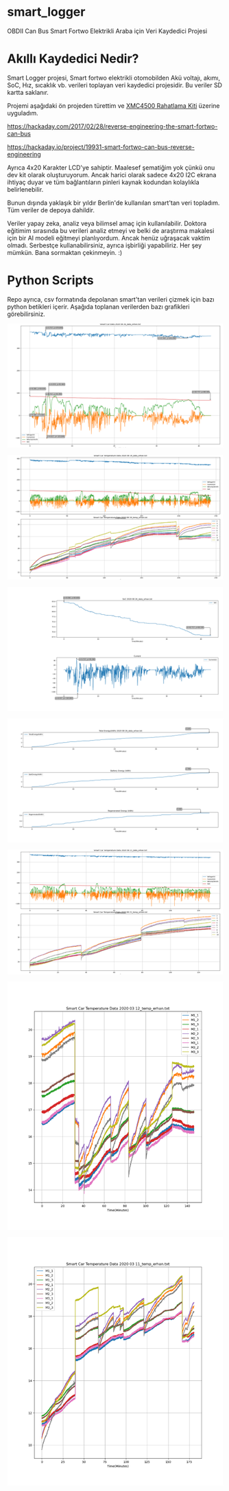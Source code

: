 # smart_logger
OBDII Can Bus Smart Fortwo Elektrikli Araba için Veri Kaydedici Projesi

# Akıllı Kaydedici Nedir?

Smart Logger projesi, Smart fortwo elektrikli otomobilden Akü voltajı, akımı, SoC, Hız, sıcaklık vb. verileri toplayan veri kaydedici projesidir. Bu veriler SD kartta saklanır.

Projemi aşağıdaki ön projeden türettim ve [XMC4500 Rahatlama Kiti](https://www.infineon.com/cms/en/product/evaluation-boards/kit_xmc45_relax_v1/) üzerine uyguladım.

https://hackaday.com/2017/02/28/reverse-engineering-the-smart-fortwo-can-bus

https://hackaday.io/project/19931-smart-fortwo-can-bus-reverse-engineering

Ayrıca 4x20 Karakter LCD'ye sahiptir. Maalesef şematiğim yok çünkü onu dev kit olarak oluşturuyorum. Ancak harici olarak sadece 4x20 I2C ekrana ihtiyaç duyar ve tüm bağlantıların pinleri kaynak kodundan kolaylıkla belirlenebilir.

Bunun dışında yaklaşık bir yıldır Berlin'de kullanılan smart'tan veri topladım. Tüm veriler de depoya dahildir.

Veriler yapay zeka, analiz veya bilimsel amaç için kullanılabilir. Doktora eğitimim sırasında bu verileri analiz etmeyi ve belki de araştırma makalesi için bir AI modeli eğitmeyi planlıyordum. Ancak henüz uğraşacak vaktim olmadı. Serbestçe kullanabilirsiniz, ayrıca işbirliği yapabiliriz. Her şey mümkün. Bana sormaktan çekinmeyin. :)


# Python Scripts

Repo ayrıca, csv formatında depolanan smart'tan verileri çizmek için bazı python betikleri içerir. Aşağıda toplanan verilerden bazı grafikleri görebilirsiniz.

![alt text](https://github.com/ErhanYILMAZ/smart_logger/blob/main/figures/fig5.png)

![alt text](https://github.com/ErhanYILMAZ/smart_logger/blob/main/figures/fig2.png)

![alt text](https://github.com/ErhanYILMAZ/smart_logger/blob/main/figures/fig7.png)

![alt text](https://github.com/ErhanYILMAZ/smart_logger/blob/main/figures/fig6.png)

![alt text](https://github.com/ErhanYILMAZ/smart_logger/blob/main/figures/fig1.png)

![alt text](https://github.com/ErhanYILMAZ/smart_logger/blob/main/figures/fig3.png)

![alt text](https://github.com/ErhanYILMAZ/smart_logger/blob/main/figures/fig4.png)
